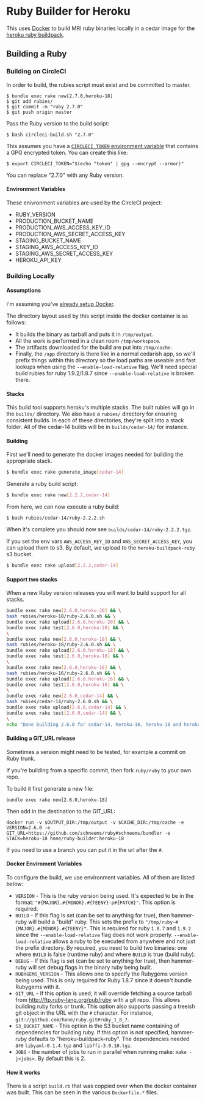 # Ruby Builder for Heroku
This uses [Docker](http://docker.io) to build MRI ruby binaries locally in a cedar image for the [heroku ruby buildpack](https://github.com/heroku/heroku-buildpack-ruby).

## Building a Ruby

### Building on CircleCI

In order to build, the rubies script must exist and be committed to master.

```
$ bundle exec rake new[2.7.0,heroku-18]
$ git add rubies/
$ git commit -m "ruby 2.7.0"
$ git push origin master
```

Pass the Ruby version to the build script:

```
$ bash circleci-build.sh "2.7.0"
```

This assumes you have a [`CIRCLECI_TOKEN` environment variable](https://circleci.com/docs/2.0/managing-api-tokens/) that contains a GPG encrypted token. You can create this like:

```
$ export CIRCLECI_TOKEN="$(echo "token" | gpg --encrypt --armor)"
```

You can replace "2.7.0" with any Ruby version.

#### Environment Variables

These enivronment variables are used by the CircleCI project:

* RUBY_VERSION
* PRODUCTION_BUCKET_NAME
* PRODUCTION_AWS_ACCESS_KEY_ID
* PRODUCTION_AWS_SECRET_ACCESS_KEY
* STAGING_BUCKET_NAME
* STAGING_AWS_ACCESS_KEY_ID
* STAGING_AWS_SECRET_ACCESS_KEY
* HEROKU_API_KEY

### Building Locally

#### Assumptions
I'm assuming you've [already setup Docker](https://www.docker.io/gettingstarted/).

The directory layout used by this script inside the docker container is as follows:

* It builds the binary as tarball and puts it in `/tmp/output`.
* All the work is performed in a clean room `/tmp/workspace`.
* The artifacts downloaded for the build are put into `/tmp/cache`.
* Finally, the `/app` directory is there like in a normal cedarish app, so we'll prefix things within this directory so the load paths are useable and fast lookups when using the `--enable-load-relative` flag. We'll need special build rubies for ruby 1.9.2/1.8.7 since `--enable-load-relative` is broken there.

#### Stacks
This build tool supports heroku's multiple stacks. The built rubies will go in the `builds/` directory. We also have a `rubies/` directory for ensuring consistent builds. In each of these directories, they're split into a stack folder. All of the cedar-14 builds will be in `builds/cedar-14/` for instance.

#### Building

First we'll need to generate the docker images needed for building the appropriate stack.

```sh
$ bundle exec rake generate_image[cedar-14]
```

Generate a ruby build script:

```sh
$ bundle exec rake new[2.2.2,cedar-14]
```

From here, we can now execute a ruby build:

```
$ bash rubies/cedar-14/ruby-2.2.2.sh
```

When it's complete you should now see `builds/cedar-14/ruby-2.2.2.tgz`.

If you set the env vars `AWS_ACCESS_KEY_ID` and `AWS_SECRET_ACCESS_KEY`, you can upload them to s3. By default, we upload to the `heroku-buildpack-ruby` s3 bucket.

```sh
$ bundle exec rake upload[2.2.2,cedar-14]
```

#### Support two stacks

When a new Ruby version releases you will want to build support for all stacks.

```sh
bundle exec rake new[2.6.0,heroku-20] && \
bash rubies/heroku-18/ruby-2.6.0.sh && \
bundle exec rake upload[2.6.0,heroku-20] && \
bundle exec rake test[2.6.0,heroku-20] && \
\
bundle exec rake new[2.6.0,heroku-18] && \
bash rubies/heroku-18/ruby-2.6.0.sh && \
bundle exec rake upload[2.6.0,heroku-18] && \
bundle exec rake test[2.6.0,heroku-18] && \
\
bundle exec rake new[2.6.0,heroku-16] && \
bash rubies/heroku-16/ruby-2.6.0.sh && \
bundle exec rake upload[2.6.0,heroku-16] && \
bundle exec rake test[2.6.0,heroku-16] && \
\
bundle exec rake new[2.6.0,cedar-14] && \
bash rubies/cedar-14/ruby-2.6.0.sh && \
bundle exec rake upload[2.6.0,cedar-14] && \
bundle exec rake test[2.6.0,cedar-14] && \
\
echo "Done building 2.6.0 for cedar-14, heroku-16, heroku-18 and heroku-20"
```

#### Building a GIT_URL release

Sometimes a version might need to be tested, for example a commit on Ruby trunk.

If you're building from a specific commit, then fork `ruby/ruby` to your own repo.

To build it first generate a new file:

```
bundle exec rake new[2.6.0,heroku-18]
```

Then add in the destination to the GIT_URL:

```
docker run -v $OUTPUT_DIR:/tmp/output -v $CACHE_DIR:/tmp/cache -e VERSION=2.6.0 -e GIT_URL=https://github.com/schneems/ruby#schneems/bundler -e STACK=heroku-18 hone/ruby-builder:heroku-18
```

If you need to use a branch you can put it in the url after the `#`.

#### Docker Enviroment Variables

To configure the build, we use environment variables. All of them are listed below:

* `VERSION` - This is the ruby version being used. It's expected to be in the format: `"#{MAJOR}.#{MINOR}.#{TEENY}-p#{PATCH}"`. This option is required.
* `BUILD` - If this flag is set (can be set to anything for true), then hammer-ruby will build a "build" ruby. This sets the prefix to `"/tmp/ruby-#{MAJOR}.#{MINOR}.#{TEENY}"`. This is required for ruby `1.8.7` and `1.9.2` since the `--enable-load-relative` flag does not work properly. `--enable-load-relative` allows a ruby to be executed from anywhere and not just the prefix directory. By required, you need to build two binaries: one where `BUILD` is false (runtime ruby) and where `BUILD` is true (build ruby).
* `DEBUG` - If this flag is set (can be set to anything for true), then hammer-ruby will set debug flags in the binary ruby being built.
* `RUBYGEMS_VERSION` - This allows one to specify the Rubygems version being used. This is only required for Ruby 1.8.7 since it doesn't bundle Rubygems with it.
* `GIT_URL` - If this option is used, it will override fetching a source tarball from <http://ftp.ruby-lang.org/pub/ruby> with a git repo. This allows building ruby forks or trunk. This option also supports passing a treeish git object in the URL with the `#` character. For instance, `git://github.com/hone/ruby.git#ruby_1_8_7`.
* `S3_BUCKET_NAME` - This option is the S3 bucket name containing of dependencies for building ruby. If this option is not specified, hammer-ruby defaults to "heroku-buildpack-ruby". The dependencies needed are `libyaml-0.1.4.tgz` and `libffi-3.0.10.tgz`.
* `JOBS` - the number of jobs to run in parallel when running make: `make -j<jobs>`. By default this is 2.


#### How it works

There is a script `build.rb` that was coppied over when the docker container was built. This can be seen in the various `Dockerfile.*` files.
